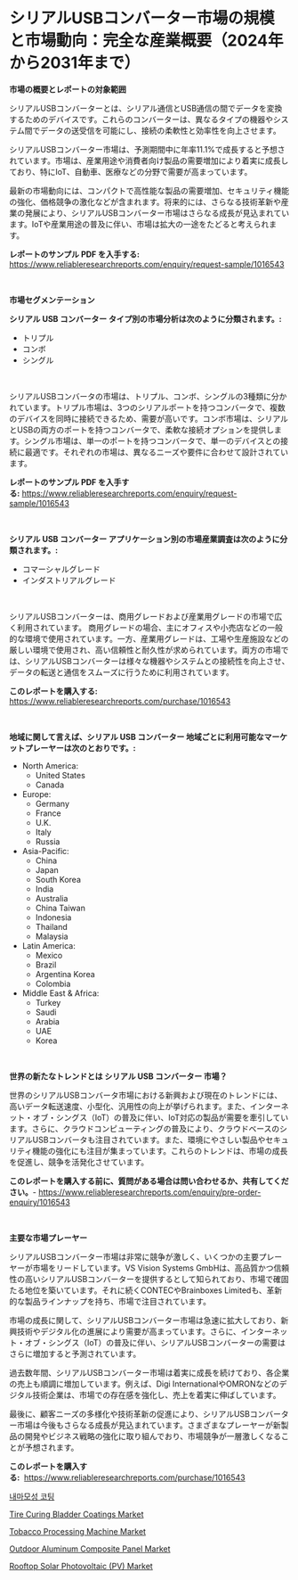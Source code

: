 <p><h1>シリアルUSBコンバーター市場の規模と市場動向：完全な産業概要（2024年から2031年まで）</h1></p><p><strong>市場の概要とレポートの対象範囲</strong></p>
<p><p>シリアルUSBコンバーターとは、シリアル通信とUSB通信の間でデータを変換するためのデバイスです。これらのコンバーターは、異なるタイプの機器やシステム間でデータの送受信を可能にし、接続の柔軟性と効率性を向上させます。</p><p>シリアルUSBコンバーター市場は、予測期間中に年率11.1%で成長すると予想されています。市場は、産業用途や消費者向け製品の需要増加により着実に成長しており、特にIoT、自動車、医療などの分野で需要が高まっています。</p><p>最新の市場動向には、コンパクトで高性能な製品の需要増加、セキュリティ機能の強化、価格競争の激化などが含まれます。将来的には、さらなる技術革新や産業の発展により、シリアルUSBコンバーター市場はさらなる成長が見込まれています。IoTや産業用途の普及に伴い、市場は拡大の一途をたどると考えられます。</p></p>
<p><strong>レポートのサンプル PDF を入手する:</strong> <a href="https://www.reliableresearchreports.com/enquiry/request-sample/1016543">https://www.reliableresearchreports.com/enquiry/request-sample/1016543</a></p>
<p>&nbsp;</p>
<p><strong>市場セグメンテーション</strong></p>
<p><strong>シリアル USB コンバーター タイプ別の市場分析は次のように分類されます。:</strong></p>
<p><ul><li>トリプル</li><li>コンボ</li><li>シングル</li></ul></p>
<p>&nbsp;</p>
<p><p>シリアルUSBコンバータの市場は、トリプル、コンボ、シングルの3種類に分かれています。トリプル市場は、3つのシリアルポートを持つコンバータで、複数のデバイスを同時に接続できるため、需要が高いです。コンボ市場は、シリアルとUSBの両方のポートを持つコンバータで、柔軟な接続オプションを提供します。シングル市場は、単一のポートを持つコンバータで、単一のデバイスとの接続に最適です。それぞれの市場は、異なるニーズや要件に合わせて設計されています。</p></p>
<p><strong>レポートのサンプル PDF を入手する:</strong>&nbsp;<a href="https://www.reliableresearchreports.com/enquiry/request-sample/1016543">https://www.reliableresearchreports.com/enquiry/request-sample/1016543</a></p>
<p>&nbsp;</p>
<p><strong> シリアル USB コンバーター アプリケーション別の市場産業調査は次のように分類されます。:</strong></p>
<p><ul><li>コマーシャルグレード</li><li>インダストリアルグレード</li></ul></p>
<p>&nbsp;</p>
<p><p>シリアルUSBコンバーターは、商用グレードおよび産業用グレードの市場で広く利用されています。 商用グレードの場合、主にオフィスや小売店などの一般的な環境で使用されています。一方、産業用グレードは、工場や生産施設などの厳しい環境で使用され、高い信頼性と耐久性が求められています。両方の市場では、シリアルUSBコンバーターは様々な機器やシステムとの接続性を向上させ、データの転送と通信をスムーズに行うために利用されています。</p></p>
<p><strong>このレポートを購入する:</strong>&nbsp; <a href="https://www.reliableresearchreports.com/purchase/1016543">https://www.reliableresearchreports.com/purchase/1016543</a></p>
<p>&nbsp;</p>
<p><strong>地域に関して言えば、シリアル USB コンバーター 地域ごとに利用可能なマーケットプレーヤーは次のとおりです。:</strong></p>
<p><ul>
    <li>
        North America:
        <ul>
            <li>United States</li>
            <li>Canada</li>
        </ul>
    </li>
    <li>
        Europe:
        <ul>
            <li>Germany</li>
            <li>France</li>
            <li>U.K.</li>
            <li>Italy</li>
            <li>Russia</li>
        </ul>
    </li>
    <li>
        Asia-Pacific:
        <ul>
            <li>China</li>
            <li>Japan</li>
            <li>South Korea</li>
            <li>India</li>
            <li>Australia</li>
            <li>China Taiwan</li>
            <li>Indonesia</li>
            <li>Thailand</li>
            <li>Malaysia</li>
        </ul>
    </li>
    <li>
        Latin America:
        <ul>
            <li>Mexico</li>
            <li>Brazil</li>
            <li>Argentina Korea</li>
            <li>Colombia</li>
        </ul>
    </li>
    <li>
        Middle East & Africa:
        <ul>
            <li>Turkey</li>
            <li>Saudi</li>
            <li>Arabia</li>
            <li>UAE</li>
            <li>Korea</li>
        </ul>
    </li>
    </ul></p>
<p>&nbsp;</p>
<p><strong>世界の新たなトレンドとは シリアル USB コンバーター 市場？</strong></p>
<p><p>世界のシリアルUSBコンバータ市場における新興および現在のトレンドには、高いデータ転送速度、小型化、汎用性の向上が挙げられます。また、インターネット・オブ・シングス（IoT）の普及に伴い、IoT対応の製品が需要を牽引しています。さらに、クラウドコンピューティングの普及により、クラウドベースのシリアルUSBコンバータも注目されています。また、環境にやさしい製品やセキュリティ機能の強化にも注目が集まっています。これらのトレンドは、市場の成長を促進し、競争を活発化させています。</p></p>
<p><strong>このレポートを購入する前に、質問がある場合は問い合わせるか、共有してください。</strong>- <a href="https://www.reliableresearchreports.com/enquiry/pre-order-enquiry/1016543">https://www.reliableresearchreports.com/enquiry/pre-order-enquiry/1016543</a></p>
<p>&nbsp;</p>
<p><strong>主要な市場プレーヤー</strong></p>
<p><p>シリアルUSBコンバーター市場は非常に競争が激しく、いくつかの主要プレーヤーが市場をリードしています。VS Vision Systems GmbHは、高品質かつ信頼性の高いシリアルUSBコンバーターを提供するとして知られており、市場で確固たる地位を築いています。それに続くCONTECやBrainboxes Limitedも、革新的な製品ラインナップを持ち、市場で注目されています。</p><p>市場の成長に関して、シリアルUSBコンバーター市場は急速に拡大しており、新興技術やデジタル化の進展により需要が高まっています。さらに、インターネット・オブ・シングス（IoT）の普及に伴い、シリアルUSBコンバーターの需要はさらに増加すると予測されています。</p><p>過去数年間、シリアルUSBコンバーター市場は着実に成長を続けており、各企業の売上も順調に増加しています。例えば、Digi InternationalやOMRONなどのデジタル技術企業は、市場での存在感を強化し、売上を着実に伸ばしています。</p><p>最後に、顧客ニーズの多様化や技術革新の促進により、シリアルUSBコンバーター市場は今後もさらなる成長が見込まれています。さまざまなプレーヤーが新製品の開発やビジネス戦略の強化に取り組んでおり、市場競争が一層激しくなることが予想されます。</p></p>
<p><strong>このレポートを購入する:</strong>&nbsp;&nbsp;<a href="https://www.reliableresearchreports.com/purchase/1016543">https://www.reliableresearchreports.com/purchase/1016543</a></p>
<p><p><a href="https://github.com/sougarounis/Market-Research-Report-List-2/blob/main/1721856189562.md">내마모성 코팅</a></p><p><a href="https://gentle-editor-9db.notion.site/Tire-Curing-Bladder-Coatings-Market-Research-Report-Forecasted-for-Period-from-2024-2031-by-Marke-60832c67200f4aa5a691cb677f114d6f">Tire Curing Bladder Coatings Market</a></p><p><a href="https://issuu.com/reportprime-2/docs/tobacco-processing-machine-market-size-2030.pptx">Tobacco Processing Machine Market</a></p><p><a href="https://github.com/RichRobinson5/Market-Research-Report-List-4/blob/main/outdoor-aluminum-composite-panel-market.md">Outdoor Aluminum Composite Panel Market</a></p><p><a href="https://view.publitas.com/reportprime-1/rooftop-solar-photovoltaic-pv-market-size-market-share-and-global-market-analysis-report-2024-2031/">Rooftop Solar Photovoltaic (PV) Market</a></p></p>